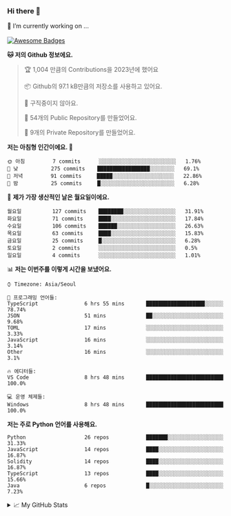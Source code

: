 ### Hi there 👋 
🔭 I’m currently working on ... </br></br>
[![Awesome Badges](https://img.shields.io/badge/Introduce-EN-green.svg)](https://github.com/tlatkdgus1/tlatkdgus1/blob/main/README.md.en)

<!--START_SECTION:waka-->
**🐱 저의 Github 정보에요.** 

> 🏆 1,004 만큼의 Contributions을 2023년에 했어요
 > 
> 📦 Github의 97.1 kB만큼의 저장소를 사용하고 있어요. 
 > 
> 🚫 구직중이지 않아요.
 > 
> 📜 54개의 Public Repository를 만들었어요. 
 > 
> 🔑 9개의 Private Repository를 만들었어요.  

**저는 아침형 인간이에요. 🐤** 

```text
🌞 아침         7 commits      ░░░░░░░░░░░░░░░░░░░░░░░░░   1.76% 
🌆 낮　         275 commits    █████████████████░░░░░░░░   69.1% 
🌃 저녁         91 commits     █████░░░░░░░░░░░░░░░░░░░░   22.86% 
🌙 밤　         25 commits     █░░░░░░░░░░░░░░░░░░░░░░░░   6.28%

```
📅 **제가 가장 생산적인 날은 월요일이에요.** 

```text
월요일          127 commits    ████████░░░░░░░░░░░░░░░░░   31.91% 
화요일          71 commits     ████░░░░░░░░░░░░░░░░░░░░░   17.84% 
수요일          106 commits    ██████░░░░░░░░░░░░░░░░░░░   26.63% 
목요일          63 commits     ████░░░░░░░░░░░░░░░░░░░░░   15.83% 
금요일          25 commits     █░░░░░░░░░░░░░░░░░░░░░░░░   6.28% 
토요일          2 commits      ░░░░░░░░░░░░░░░░░░░░░░░░░   0.5% 
일요일          4 commits      ░░░░░░░░░░░░░░░░░░░░░░░░░   1.01%

```


📊 **저는 이번주를 이렇게 시간을 보냈어요.** 

```text
⌚︎ Timezone: Asia/Seoul

💬 프로그래밍 언어들: 
TypeScript               6 hrs 55 mins       ███████████████████░░░░░░   78.74% 
JSON                     51 mins             ██░░░░░░░░░░░░░░░░░░░░░░░   9.68% 
TOML                     17 mins             ░░░░░░░░░░░░░░░░░░░░░░░░░   3.33% 
JavaScript               16 mins             ░░░░░░░░░░░░░░░░░░░░░░░░░   3.14% 
Other                    16 mins             ░░░░░░░░░░░░░░░░░░░░░░░░░   3.1%

🔥 에디터들: 
VS Code                  8 hrs 48 mins       █████████████████████████   100.0%

💻 운영 체제들: 
Windows                  8 hrs 48 mins       █████████████████████████   100.0%

```

**저는 주로 Python 언어를 사용해요.** 

```text
Python                   26 repos            ███████░░░░░░░░░░░░░░░░░░   31.33% 
JavaScript               14 repos            ████░░░░░░░░░░░░░░░░░░░░░   16.87% 
Solidity                 14 repos            ████░░░░░░░░░░░░░░░░░░░░░   16.87% 
TypeScript               13 repos            ████░░░░░░░░░░░░░░░░░░░░░   15.66% 
Java                     6 repos             █░░░░░░░░░░░░░░░░░░░░░░░░   7.23%

```



<!--END_SECTION:waka-->

<details>
<summary>📈 My GitHub Stats</summary>
<p align="center"> <img src="https://github-readme-stats.vercel.app/api?username=tlatkdgus1&show_icons=true" alt="tlatkdgus1" />
</details>
